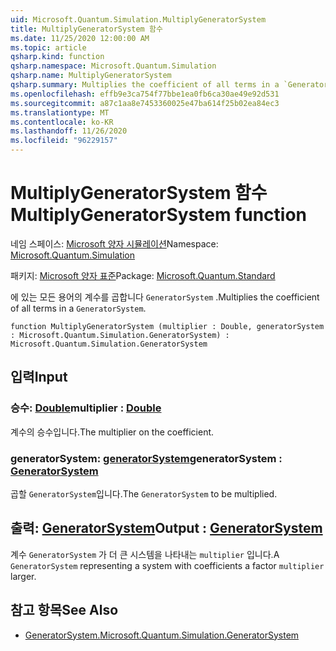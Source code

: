 ```yaml
---
uid: Microsoft.Quantum.Simulation.MultiplyGeneratorSystem
title: MultiplyGeneratorSystem 함수
ms.date: 11/25/2020 12:00:00 AM
ms.topic: article
qsharp.kind: function
qsharp.namespace: Microsoft.Quantum.Simulation
qsharp.name: MultiplyGeneratorSystem
qsharp.summary: Multiplies the coefficient of all terms in a `GeneratorSystem`.
ms.openlocfilehash: effb9e3ca754f77bbe1ea0fb6ca30ae49e92d531
ms.sourcegitcommit: a87c1aa8e7453360025e47ba614f25b02ea84ec3
ms.translationtype: MT
ms.contentlocale: ko-KR
ms.lasthandoff: 11/26/2020
ms.locfileid: "96229157"
---
```

# <a name="multiplygeneratorsystem-function"></a><span data-ttu-id="c1725-102">MultiplyGeneratorSystem 함수</span><span class="sxs-lookup"><span data-stu-id="c1725-102">MultiplyGeneratorSystem function</span></span>

<span data-ttu-id="c1725-103">네임 스페이스: [Microsoft 양자 시뮬레이션](xref:Microsoft.Quantum.Simulation)</span><span class="sxs-lookup"><span data-stu-id="c1725-103">Namespace: [Microsoft.Quantum.Simulation](xref:Microsoft.Quantum.Simulation)</span></span>

<span data-ttu-id="c1725-104">패키지: [Microsoft 양자 표준](https://nuget.org/packages/Microsoft.Quantum.Standard)</span><span class="sxs-lookup"><span data-stu-id="c1725-104">Package: [Microsoft.Quantum.Standard](https://nuget.org/packages/Microsoft.Quantum.Standard)</span></span>


<span data-ttu-id="c1725-105">에 있는 모든 용어의 계수를 곱합니다 `GeneratorSystem` .</span><span class="sxs-lookup"><span data-stu-id="c1725-105">Multiplies the coefficient of all terms in a `GeneratorSystem`.</span></span>

```qsharp
function MultiplyGeneratorSystem (multiplier : Double, generatorSystem : Microsoft.Quantum.Simulation.GeneratorSystem) : Microsoft.Quantum.Simulation.GeneratorSystem
```


## <a name="input"></a><span data-ttu-id="c1725-106">입력</span><span class="sxs-lookup"><span data-stu-id="c1725-106">Input</span></span>

### <a name="multiplier--double"></a><span data-ttu-id="c1725-107">승수: [Double](xref:microsoft.quantum.lang-ref.double)</span><span class="sxs-lookup"><span data-stu-id="c1725-107">multiplier : [Double](xref:microsoft.quantum.lang-ref.double)</span></span>

<span data-ttu-id="c1725-108">계수의 승수입니다.</span><span class="sxs-lookup"><span data-stu-id="c1725-108">The multiplier on the coefficient.</span></span>


### <a name="generatorsystem--generatorsystem"></a><span data-ttu-id="c1725-109">generatorSystem: [generatorSystem](xref:Microsoft.Quantum.Simulation.GeneratorSystem)</span><span class="sxs-lookup"><span data-stu-id="c1725-109">generatorSystem : [GeneratorSystem](xref:Microsoft.Quantum.Simulation.GeneratorSystem)</span></span>

<span data-ttu-id="c1725-110">곱할 `GeneratorSystem`입니다.</span><span class="sxs-lookup"><span data-stu-id="c1725-110">The `GeneratorSystem` to be multiplied.</span></span>



## <a name="output--generatorsystem"></a><span data-ttu-id="c1725-111">출력: [GeneratorSystem](xref:Microsoft.Quantum.Simulation.GeneratorSystem)</span><span class="sxs-lookup"><span data-stu-id="c1725-111">Output : [GeneratorSystem](xref:Microsoft.Quantum.Simulation.GeneratorSystem)</span></span>

<span data-ttu-id="c1725-112">계수 `GeneratorSystem` 가 더 큰 시스템을 나타내는 `multiplier` 입니다.</span><span class="sxs-lookup"><span data-stu-id="c1725-112">A `GeneratorSystem` representing a system with coefficients a factor `multiplier` larger.</span></span>

## <a name="see-also"></a><span data-ttu-id="c1725-113">참고 항목</span><span class="sxs-lookup"><span data-stu-id="c1725-113">See Also</span></span>

- [<span data-ttu-id="c1725-114">GeneratorSystem.</span><span class="sxs-lookup"><span data-stu-id="c1725-114">Microsoft.Quantum.Simulation.GeneratorSystem</span></span>](xref:Microsoft.Quantum.Simulation.GeneratorSystem)